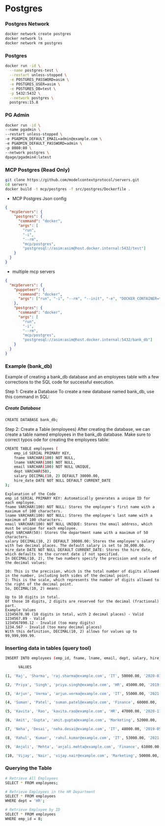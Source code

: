 # Postgres

### Postgres Network
```bash
docker network create postgres
docker network ls
docker network rm postgres
```

### Postgres
```bash
docker run -id \
  --name postgres-test \
  --restart unless-stopped \
  -e POSTGRES_PASSWORD=asim \
  -e POSTGRES_USER=asim \
  -e POSTGRES_DB=test \
  -p 5432:5432 \
  --network postgres \
  postgres:15.8 
  ```

  ### PG Admin
  ```bash
  docker run -id \
  --name pgadmin \
  --restart unless-stopped \
  -e PGADMIN_DEFAULT_EMAIL=admin@example.com \
  -e PGADMIN_DEFAULT_PASSWORD=admin \
  -p 8080:80 \
  --network postgres \
  dpage/pgadmin4:latest
  ```

### MCP Postgres (Read Only)
```bash
git clone https://github.com/modelcontextprotocol/servers.git
cd servers
docker build -t mcp/postgres -f src/postgres/Dockerfile . 
```

- MCP Postgres Json config
```json
{
  "mcpServers": {
    "postgres": {
      "command": "docker",
      "args": [
        "run", 
        "-i", 
        "--rm", 
        "mcp/postgres",
        "postgresql://asim:asim@host.docker.internal:5432/test"]
    }
  }
}
```
- multiple mcp servers
```json
{
  "mcpServers": {
    "puppeteer": {
      "command": "docker",
      "args": ["run", "-i", "--rm", "--init", "-e", "DOCKER_CONTAINER=true", "mcp/puppeteer"]
    },
    "postgres": {
      "command": "docker",
      "args": [
        "run",
        "-i",
        "--rm",
        "mcp/postgres",
        "postgresql://asim:asim@host.docker.internal:5432/bank_db"]
    }
  }
}
```

### Example (bank_db)
Example of creating a bank_db database and an employees table with a few corrections to the SQL code for successful execution.

Step 1: Create a Database
To create a new database named bank_db, use this command in SQL:
##### Create Database
```bash
CREATE DATABASE bank_db;
```

Step 2: Create a Table (employees)
After creating the database, we can create a table named employees in the bank_db database. Make sure to correct typos ode for creating the employees table:
```bash
CREATE TABLE employees (
    emp_id SERIAL PRIMARY KEY,
    fname VARCHAR(100) NOT NULL,
    lname VARCHAR(100) NOT NULL,
    email VARCHAR(100) NOT NULL UNIQUE,
    dept VARCHAR(50),
    salary DECIMAL(10, 2) DEFAULT 30000.00,
    hire_date DATE NOT NULL DEFAULT CURRENT_DATE
);
```
```document
Explanation of the Code
emp_id SERIAL PRIMARY KEY: Automatically generates a unique ID for each employee.
fname VARCHAR(100) NOT NULL: Stores the employee's first name with a maximum of 100 characters.
lname VARCHAR(100) NOT NULL: Stores the employee's last name with a maximum of 100 characters.
email VARCHAR(100) NOT NULL UNIQUE: Stores the email address, which must be unique for each employee.
dept VARCHAR(50): Stores the department name with a maximum of 50 characters.
salary DECIMAL(10, 2) DEFAULT 30000.00: Stores the employee's salary with two decimal places. The default salary is set to 30,000.00.
hire_date DATE NOT NULL DEFAULT CURRENT_DATE: Stores the hire date, which defaults to the current date if not specified.
In DECIMAL(10, 2), the two numbers specify the precision and scale of the decimal values:

10: This is the precision, which is the total number of digits allowed in the number, including both sides of the decimal point.
2: This is the scale, which represents the number of digits allowed to the right of the decimal point.
So, DECIMAL(10, 2) means:

Up to 10 digits in total.
Of those 10 digits, 2 digits are reserved for the decimal (fractional) part.
Example Values
12345678.90 (10 digits in total, with 2 decimal places) - Valid
1234567.89 - Valid
1234567890.12 - Invalid (too many digits)
1234.567 - Invalid (too many decimal places)
With this definition, DECIMAL(10, 2) allows for values up to 99,999,999.99.
```

### Inserting data in tables (query tool)
```bash
INSERT INTO employees (emp_id, fname, lname, email, dept, salary, hire_date) 

      VALUES

(1, 'Raj', 'Sharma', 'raj.sharma@example.com', 'IT', 50000.00, '2020-01-15'),

(2, 'Priya', 'Singh', 'priya.singh@example.com', 'HR', 45000.00, '2019-03-22'),

(3, 'Arjun', 'Verma', 'arjun.verma@example.com', 'IT', 55000.00, '2021-06-01'),

(4, 'Suman', 'Patel', 'suman.patel@example.com', 'Finance', 60000.00, '2018-07-30'),

(5, 'Kavita', 'Rao', 'kavita.rao@example.com', 'HR', 47000.00, '2020-11-10'),

(6, 'Amit', 'Gupta', 'amit.gupta@example.com', 'Marketing', 52000.00, '2020-09-25'),

(7, 'Neha', 'Desai', 'neha.desai@example.com', 'IT', 48000.00, '2019-05-18'),

(8, 'Rahul', 'Kumar', 'rahul.kumar@example.com', 'IT', 53000.00, '2021-02-14'),

(9, 'Anjali', 'Mehta', 'anjali.mehta@example.com', 'Finance', 61000.00, '2018-12-03'),

(10, 'Vijay', 'Nair', 'vijay.nair@example.com', 'Marketing', 50000.00, '2020-04-19');
```

### Querying the Table
```bash
# Retrieve All Employees
SELECT * FROM employees;

# Retrieve Employees in the HR Department
SELECT * FROM employees 
WHERE dept = 'HR';

# Retrieve Employee by ID
SELECT * FROM employees 
WHERE emp_id = 8;
```